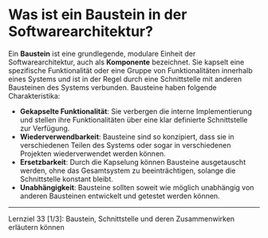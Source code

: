 # Was ist ein Baustein in der Softwarearchitektur?

Ein **Baustein** ist eine grundlegende, modulare Einheit der Softwarearchitektur, auch als **Komponente** bezeichnet. Sie kapselt eine spezifische Funktionalität oder eine Gruppe von Funktionalitäten innerhalb eines Systems und ist in der Regel durch eine Schnittstelle mit anderen Bausteinen des Systems verbunden. Bausteine haben folgende Charakteristika:
- **Gekapselte Funktionalität**: Sie verbergen die interne Implementierung und stellen ihre Funktionalitäten über eine klar definierte Schnittstelle zur Verfügung.
- **Wiederverwendbarkeit**: Bausteine sind so konzipiert, dass sie in verschiedenen Teilen des Systems oder sogar in verschiedenen Projekten wiederverwendet werden können.
- **Ersetzbarkeit**: Durch die Kapselung können Bausteine ausgetauscht werden, ohne das Gesamtsystem zu beeinträchtigen, solange die Schnittstelle konstant bleibt.
- **Unabhängigkeit**: Bausteine sollten soweit wie möglich unabhängig von anderen Bausteinen entwickelt und getestet werden können.

---

Lernziel 33 \[1/3\]: Baustein, Schnittstelle und deren Zusammenwirken erläutern können
